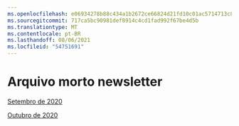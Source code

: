 ```yaml
---
ms.openlocfilehash: e06934278b88c434a1b2672ce66824d21fd10c01ac5714713c864f9181d85a47
ms.sourcegitcommit: 717ca5bc90981def8914c4cd1fad992f67be4d5b
ms.translationtype: MT
ms.contentlocale: pt-BR
ms.lasthandoff: 08/06/2021
ms.locfileid: "54751691"
---
```



# <a name="newsletter-archive"></a>Arquivo morto newsletter

[Setembro de 2020](https://github.com/MicrosoftDocs/OfficeDocs-AppCompliance-pr/blob/master/Apps/docs/September%202020.md)

[Outubro de 2020](https://github.com/MicrosoftDocs/OfficeDocs-AppCompliance-pr/blob/master/Apps/docs/October%202020.md)
